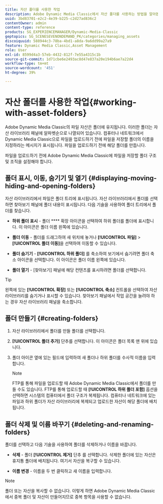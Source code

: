 ```yaml
---
title: 자산 폴더를 사용한 작업
description: Adobe Dynamic Media Classic에서 자산 폴더를 사용하는 방법을 알아봅니다.
uuid: 3bd83701-e2c2-4e39-b225-c2d27ad836c2
contentOwner: admin
content-type: reference
products: SG_EXPERIENCEMANAGER/Dynamic-Media-Classic
geptopics: SG_SCENESEVENONDEMAND_PK/categories/managing_assets
discoiquuid: 588944c3-78ba-4bd1-a8da-9a6dd99a27a9
feature: Dynamic Media Classic,Asset Management
role: User
exl-id: 8599d4a3-57eb-4432-812f-7e55a4315c1b
source-git-commit: 1d71cbe6e2493ac8d47e837a20e194b6ae7a22d4
workflow-type: tm+mt
source-wordcount: '451'
ht-degree: 39%

---
```


# 자산 폴더를 사용한 작업{#working-with-asset-folders}

Adobe Dynamic Media Classic의 파일 자산은 폴더에 유지됩니다. 이러한 폴더는 자산 라이브러리 패널에 알파벳순으로 나열되어 있습니다. 컴퓨터나 네트워크에서 Dynamic Media Classic으로 파일을 업로드하기 전에 파일을 저장할 폴더의 이름을 지정하라는 메시지가 표시됩니다. 파일을 업로드하기 전에 해당 폴더를 만듭니다.

파일을 업로드하기 전에 Adobe Dynamic Media Classic에 파일을 저장할 폴더 구조 및 조직을 설정해야 합니다.

## 폴더 표시, 이동, 숨기기 및 열기 {#displaying-moving-hiding-and-opening-folders}

자산 라이브러리에서 파일은 폴더 트리에 표시됩니다. 자산 라이브러리에서 폴더를 선택하면 찾아보기 패널에 폴더 내용이 표시됩니다. 다음 기술을 사용하여 폴더 트리에서 폴더를 찾습니다.

* **하위 폴더 표시**  - 폴더  **** 확장 아이콘을 선택하여 하위 폴더를 폴더에 표시합니다. 이 아이콘은 폴더 이름 왼쪽에 있습니다.

* **폴더 이동**  - 폴더를 드래그하여 새 위치에 놓거나  **[!UICONTROL 파일]**  >  **[!UICONTROL 폴더 이동]**&#x200B;을 선택하여 이동할 수 있습니다.

* **폴더 숨기기**  -  **[!UICONTROL 하위 폴더]** 를 축소하여 보기에서 숨기려면 폴더 축소 아이콘을 선택합니다. 이 아이콘은 폴더 이름 왼쪽에 있습니다.

* **폴더 열기**  - [찾아보기] 패널에 해당 컨텐츠를 표시하려면 폴더를 선택합니다.

>[!TIP]
>
>왼쪽에 있는 **[!UICONTROL 확장]** 또는 **[!UICONTROL 축소]** 컨트롤을 선택하여 자산 라이브러리를 숨기거나 표시할 수 있습니다. 찾아보기 패널에서 작업 공간을 늘려야 하는 경우 자산 라이브러리 패널을 축소합니다.

## 폴더 만들기 {#creating-folders}

1. 자산 라이브러리에서 폴더를 만들 폴더를 선택합니다.
1. **[!UICONTROL 폴더 추가]** 단추를 선택합니다. 이 아이콘은 폴더 목록 맨 위에 있습니다.
1. 폴더 아이콘 옆에 있는 필드에 입력하여 새 폴더나 하위 폴더를 수사적 이름을 입력합니다.

   >[!NOTE]
   >
   >FTP를 통해 파일을 업로드할 때 Adobe Dynamic Media Classic에서 폴더를 만들 수도 있습니다. FTP를 통해 업로드할 때 **[!UICONTROL 하위 폴더 포함]** 옵션을 선택하면 시스템의 컴퓨터에서 폴더 구조가 복제됩니다. 컴퓨터나 네트워크에 있는 파일과 하위 폴더가 자산 라이브러리에 복제되고 업로드한 자산이 해당 폴더에 배치됩니다.

## 폴더 삭제 및 이름 바꾸기 {#deleting-and-renaming-folders}

폴더를 선택하고 다음 기술을 사용하여 폴더를 삭제하거나 이름을 바꿉니다.

* **삭제**  - 폴더  **[!UICONTROL 제거]** 단추 를 선택합니다. 삭제한 폴더에 있는 자산은 휴지통 폴더에 배치됩니다. 여기서 자산을 복구할 수 있습니다.

* **이름 변경**  - 이름을 두 번 클릭하고 새 이름을 입력합니다.

>[!NOTE]
>
>폴더 또는 자산을 복사할 수 없습니다. 이렇게 하면 Adobe Dynamic Media Classic에서 중복 폴더 및 자산이 만들어지므로 중복 항목을 사용할 수 없습니다.
